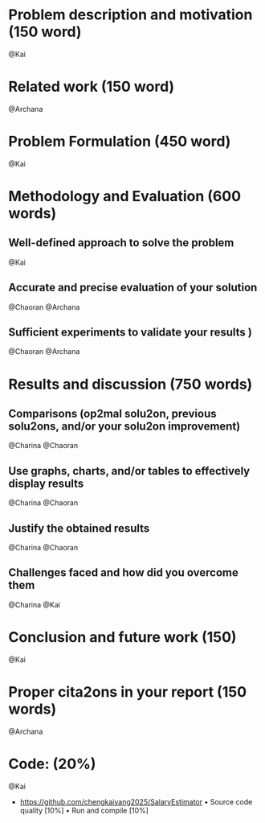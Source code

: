 # Problem description and motivation (150 word)
@Kai 
# Related work (150 word)
@Archana
# Problem Formulation (450 word)
@Kai 
# Methodology and Evaluation (600 words)
## Well-defined approach to solve the problem 
@Kai
## Accurate and precise evaluation of your solution 
@Chaoran @Archana
## Sufficient experiments to validate your results )
@Chaoran @Archana
# Results and discussion (750 words)
## Comparisons (op2mal solu2on, previous solu2ons, and/or your solu2on improvement)
@Charina @Chaoran
## Use graphs, charts, and/or tables to effectively display results
@Charina @Chaoran
## Justify the obtained results
@Charina @Chaoran
## Challenges faced and how did you overcome them
@Charina @Kai
# Conclusion and future work (150)
@Kai
# Proper cita2ons in your report (150 words)
@Archana


# Code: (20%)
@Kai
- https://github.com/chengkaiyang2025/SalaryEstimator
• Source code quality [10%]
• Run and compile [10%]
